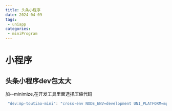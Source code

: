 ```yaml
---
title: 头条小程序
date: 2024-04-09
tags:
 - uniapp
categories:
 - miniProgram
---
```


# 小程序

## 头条小程序dev包太大
加--minimize,在开发工具里面选择压缩代码
```js
 "dev:mp-toutiao-mini": "cross-env NODE_ENV=development UNI_PLATFORM=mp-toutiao vue-cli-service uni-build --watch --minimize",
 ```
